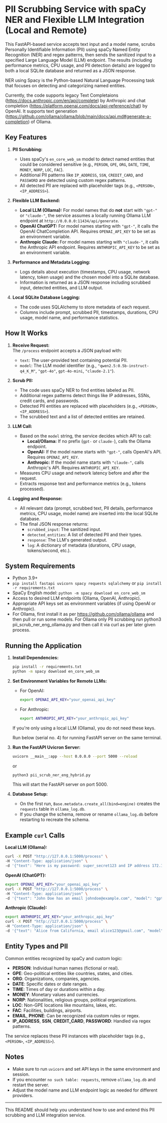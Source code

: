 # PII Scrubbing Service with spaCy NER and Flexible LLM Integration (Local and Remote)

This FastAPI-based service accepts text input and a model name, scrubs Personally Identifiable Information (PII) using spaCy Named Entity Recognition (NER) and regex patterns, then sends the sanitized input to a specified Large Language Model (LLM) endpoint. The results (including performance metrics, CPU usage, and PII detection details) are logged to both a local SQLite database and returned as a JSON response. 

NER using Spacy is the Python-based Natural Language Processing task that focuses on detecting and categorizing named entities.

Currently, the code supports legacy Text Completaions (https://docs.anthropic.com/en/api/complete) by Anthropic and chat completion (https://platform.openai.com/docs/api-reference/chat) by OpenAI. It supports text generation (https://github.com/ollama/ollama/blob/main/docs/api.md#generate-a-completion) of Ollama.

## Key Features

1. **PII Scrubbing:**
   - Uses spaCy's `en_core_web_sm` model to detect named entities that could be considered sensitive (e.g., `PERSON`, `GPE`, `ORG`, `DATE`, `TIME`, `MONEY`, `NORP`, `LOC`, `FAC`).
   - Additional PII patterns like `IP_ADDRESS`, `SSN`, `CREDIT_CARD`, and `PASSWORD` are detected using custom regex patterns.
   - All detected PII are replaced with placeholder tags (e.g., `<PERSON>`, `<IP_ADDRESS>`).

2. **Flexible LLM Backend:**
   - **Local LLM (Ollama):** For model names that do **not** start with `"gpt-"` or `"claude-"`, the service assumes a locally running Ollama LLM endpoint at `http://0.0.0.0:11434/api/generate`.
   - **OpenAI ChatGPT:** For model names starting with `"gpt-"`, it calls the OpenAI ChatCompletion API. Requires `OPENAI_API_KEY` to be set as an environment variable.
   - **Anthropic Claude:** For model names starting with `"claude-"`, it calls the Anthropic API endpoint. Requires `ANTHROPIC_API_KEY` to be set as an environment variable.

3. **Performance and Metadata Logging:**
   - Logs details about execution (timestamps, CPU usage, network latency, token usage) and the chosen model into a SQLite database.
   - Information is returned as a JSON response including scrubbed input, detected entities, and LLM output.

4. **Local SQLite Database Logging:**
   - The code uses SQLAlchemy to store metadata of each request.
   - Columns include prompt, scrubbed PII, timestamps, durations, CPU usage, model name, and performance statistics.

## How It Works

1. **Receive Request:**  
   The `/process` endpoint accepts a JSON payload with:
   - `text`: The user-provided text containing potential PII.
   - `model`: The LLM model identifier (e.g., `"qwen2.5:0.5b-instruct-q4_K_M"`, `"gpt-4o"`, `gpt-4o-mini`, `"claude-2.1"`).

2. **Scrub PII:**
   - The code uses spaCy NER to find entities labeled as PII.  
   - Additional regex patterns detect things like IP addresses, SSNs, credit cards, and passwords.
   - Detected PII entities are replaced with placeholders (e.g., `<PERSON>`, `<IP_ADDRESS>`).
   - The scrubbed text and a list of detected entities are retained.

3. **LLM Call:**
   - Based on the `model` string, the service decides which API to call:
     - **Local/Ollama:** If no prefix (`gpt-` or `claude-`), calls the Ollama endpoint.
     - **OpenAI:** If the model name starts with `"gpt-"`, calls OpenAI's API. Requires `OPENAI_API_KEY`.
     - **Anthropic:** If the model name starts with `"claude-"`, calls Anthropic's API. Requires `ANTHROPIC_API_KEY`.
   - Measures CPU usage and network latency before and after the request.
   - Extracts response text and performance metrics (e.g., tokens processed).

4. **Logging and Response:**
   - All relevant data (prompt, scrubbed text, PII details, performance metrics, CPU usage, model name) are inserted into the local SQLite database.
   - The final JSON response returns:
     - `scrubbed_input`: The sanitized input.
     - `detected_entities`: A list of detected PII and their types.
     - `response`: The LLM's generated output.
     - `log`: A dictionary of metadata (durations, CPU usage, tokens/second, etc.).

## System Requirements

- Python 3.9+
- `pip install fastapi uvicorn spacy requests sqlalchemy` or `pip install -r requirements.txt`
- SpaCy English model: `python -m spacy download en_core_web_sm`
- Access to desired LLM endpoints (Ollama, OpenAI, Anthropic).  
- Appropriate API keys set as environment variables (if using OpenAI or Anthropic).
- For Ollama, first install it as per https://github.com/ollama/ollama and then pull or run some models. For Ollama only PII scrubbing run python3 pii_scrub_ner_eng_ollama.py and then call it via curl as per later given process.
## Running the Application

1. **Install Dependencies:**
   ```bash
   pip install -r requirements.txt
   python -m spacy download en_core_web_sm
   ```

2. **Set Environment Variables for Remote LLMs:**
   - For OpenAI:
     ```bash
     export OPENAI_API_KEY="your_openai_api_key"
     ```
   - For Anthropic:
     ```bash
     export ANTHROPIC_API_KEY="your_anthropic_api_key"
     ```

   If you're only using a local LLM (Ollama), you do not need these keys.

   Run below (serial no. 4) for running FastAPI server on the same terminal.

4. **Run the FastAPI Uvicron Server:**
   ```bash
   uvicorn __main__:app --host 0.0.0.0 --port 5000 --reload
   ```
   or

   ```bash
   python3 pii_scrub_ner_eng_hybrid.py
   ```

   This will start the FastAPI server on port 5000.

5. **Database Setup:**
   - On the first run, `Base.metadata.create_all(bind=engine)` creates the `requests` table in `ollama_log.db`.
   - If you change the schema, remove or rename `ollama_log.db` before restarting to recreate the schema.

## Example `curl` Calls

**Local LLM (Ollama):**
```bash
curl -X POST "http://127.0.0.1:5000/process" \
-H "Content-Type: application/json" \
-d '{"text": "Here is my password: super_secret123 and IP address 172.16.254.1.", "model": "qwen2.5:0.5b-instruct-q4_K_M"}'
```

**OpenAI (ChatGPT):**
```bash
export OPENAI_API_KEY="your_openai_api_key"
curl -X POST "http://127.0.0.1:5000/process" \
-H "Content-Type: application/json" \
-d '{"text": "John Doe has an email johndoe@example.com", "model": "gpt-4o-mini"}'
```

**Anthropic (Claude):**
```bash
export ANTHROPIC_API_KEY="your_anthropic_api_key"
curl -X POST "http://127.0.0.1:5000/process" \
-H "Content-Type: application/json" \
-d '{"text": "Alice from California, email alice123@gmail.com", "model": "claude-2.1"}'
```

## Entity Types and PII

Common entities recognized by spaCy and custom logic:

- **PERSON**: Individual human names (fictional or real).
- **GPE**: Geo-political entities like countries, states, and cities.
- **ORG**: Organizations, companies, agencies.
- **DATE**: Specific dates or date ranges.
- **TIME**: Times of day or durations within a day.
- **MONEY**: Monetary values and currencies.
- **NORP**: Nationalities, religious groups, political organizations.
- **LOC**: Non-GPE locations like mountains, lakes, etc.
- **FAC**: Facilities, buildings, airports.
- **EMAIL**, **PHONE**: Can be recognized via custom rules or regex.
- **IP_ADDRESS**, **SSN**, **CREDIT_CARD**, **PASSWORD**: Handled via regex patterns.

The service replaces these PII instances with placeholder tags (e.g., `<PERSON>`, `<IP_ADDRESS>`).

## Notes

- Make sure to run `uvicorn` and set API keys in the same environment and session.
- If you encounter `no such table: requests`, remove `ollama_log.db` and restart the server.
- Adjust the model name and LLM endpoint logic as needed for different providers.

---

This README should help you understand how to use and extend this PII scrubbing and LLM integration service.
